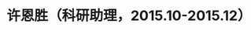 ---
layout: member  
title: 许恩胜（科研助理，2015.10-2015.12）  
email: 515961351 at qq.com  
head-to: 东南大学化学化工学院在读博士    
image: /images/members/许恩胜.jpg  
alumni: true  
---